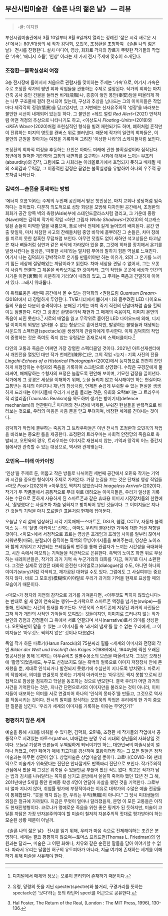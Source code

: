 ## 부산시립미술관 《슬픈 나의 젊은 날》 — 리뷰
___

> -글: 이지원

부산시립미술관에서 3월 10일부터 8월 6일까지 열리는 정례전 ‘젊은 시각 새로운 시선’에서는 80년대생의 세 작가 김덕희, 오민욱, 조정환을 초청하여 《슬픈 나의 젊은 날》 전시를 진행한다. 설치 미디어, 영상, 회화로 각자의 장르가 뚜렷한 작가들의 작업은 ‘가속’, ‘에너지 흐름’, ‘인상’ 이라는 세 가지 전시 주제에 맞추어 소개된다.

### 조정환—불확실성의 여정

3층 전시장에 들어서서 처음으로 관람자를 맞이하는 주제는 ‘가속’으로, 여기서 가속은 주로 조정환 작가의 평면 회화 작업들을 관통하는 주제로 설정된다. 작가의 회화는 마치 건축 공사 중인 건물을 둘러싼 비계(飛階)나, 층층이 쌓인 봉안(奉安)담을 떠올리게 하는 나무 구조물에 걸려 전시되어 있는데, 구상과 추상을 넘나드는 그의 이미지들은 작업마다 제각각의 정경(情景)을 담고있지만, 그 저변에는 신자유주의적 ‘성장’을 바라보는 불안한 시선이 내재되어 있는듯 하다. 그 불안은 <레드 얼럿 *Red Alert*>(2021) 연작처럼 어떤 격정의 추상으로 나타나기도 하고, <이상도시 *Floating-Units*>(2019)와 <*IKEA Wave*>(2020)처럼 초현실적인 형식을 빌려 재현되기도 하며, 폐허처럼 흔적만이 잔류하는 미지의 영토를 캔버스 위로 불러낸다. 때문에 작가의 일련의 회화들은, 이 불안의 근원을 찾아가는 여정을 기록하며 그려진 '이상한 나라'의 스케치들처럼 보인다. 

조정환의 회화적 여정을 추동하는 요인은 아마도 미래에 관한 불확실성이라 짐작된다. 청년에게 철저한 개인화와 고통의 내면화를 요구하는 사회에 대해서 느끼는 부조리(absurdity)의 감각, 그럼에도 그 사회라는 이데올로기에서 호명되지 못하고 배제될 때의 소외감과 무력감, 그 이중적인 감정은 끝없는 불확실성을 유발하여 하나의 우주적 공포처럼 나타난다. 

### 김덕희—슬픔을 통제하는 방법

‘에너지 흐름’이라는 주제의 두번째 공간에서 받은 첫인상은, 마치 교회나 성당처럼 엄숙하다는 것이었다. 다분히 의도적으로 성당 회랑을 모방해 디자인된 공간에서, 조정환의 회화가 공간 양쪽 벽의 측랑(Aisle)부에 스테인드글라스처럼 걸리고, 그 가운데 중랑(Nave)에는 김덕희 작가의 작업 <하얀 그림자 *White Shadows*>(2023)의 석고캐스팅된 손들이 미약한 열을 내뿜으며, 통로 바닥 전체에 길게 늘어뜨려 배치된다. 공간 연출 탓일까, 마치 처참한 사고의 잔해들처럼 중앙 바닥에 흩뿌려진 그 손들은, 차마 장례를 치르지 못한 참혹한 무덤처럼 보인다. 아무런 덧칠도 없이 새하얀 석고상들은 타고남은 재나 뼈들처럼 심연과 같은 바닥에 가라앉아 있을 뿐, 그것에 히터를 장치해서 온기를 발생시킨다는 발상은, ‘따뜻한 시체’라는 말처럼 무어라 말하기 힘든 역설로 느껴진다. 여기서 나는 김덕희가 강박적으로 온기를 만들어야만 하는 이유가, 외려 그 온기를 느끼기 힘든 세상에 절망해있는 까닭이라고 읽힌다. 차마 세상을 견딜 수 없어서, 그는 오롯이 사람의 연결과 그 체온을 바라보기로 한 것이리라. 그의 작업들 곳곳에 세상과 인간의 차가운 이면(裏面)이 차분하게 가라앉아 내려와 있고, 그 주제는 죽음과 긴밀하게 이어져 있다. 그래서 위태롭다. 

이 위태로움은 세번째 공간에서 볼 수 있는 김덕희의 <퀀텀드림 *Quantum Dream*>(2018)에서 더 강렬하게 투영된다. TV모니터에서 뽑혀져 나와 흩뿌려진 LED 다이오드들의 모습은 다분히 충격적이다. 분해된 기계는 마치 죽기 직전의 단말마처럼 숨을 헐떡이듯 점멸한다. 다만 그 광경은 환영주의적 재현과 그 매체의 죽음이지, 이미지 본연의 죽음이 되진 못한다.[^1] 서로의 배열을 잃고 무작위로 흩어진 LED 다이오드에 의해, 디지털 이미지의 외양은 알아볼 수 없는 형상으로 흩어졌지만, 발광하는 불빛들과 재생되는 사운드의 스펙터클(spectacle)을 생생하게 관람자에게 투사한다. 이제 김덕희의 작업이 증명하는 것은 죽여도 죽지 않는 유령같은 존재로서의 스펙터클이다.[^2] 

타인의 고통과 죽음은 어쩌면 가장 강렬한 스펙터클일 것이다. 2021년 아트선재센터에서 개인전을 열었던 대만 작가 천제런(陳界仁)은, 그의 작업  <능지 : 기록 사진의 전율 *Lingchi-Echoes of a Historical Photograph*>(2002)에서 능지형으로 천천히 잔인하게 처형당하는 수형자의 죽음을 기록하여 스크린으로 상영했다. 수많은 구경꾼에게 둘러싸여, 해체당하는 수형자의 표정은 놀랍도록 편안해 보이며, 기묘한 감정을 끌어낸다. 작가에게 그 광경은 세상을 이해하기 위해, 눈을 돌리지 않고 직시해야만 하는 현실이다. 고통받는 육체의 이미지나 재난의 참상처럼, 언제든 손쉽게 부숴질 수 있는 현실을 생생하게 드러내는 이미지들에 우리가 시선을 돌리는 것은, 유희와 오락보다는 그 트라우마적 리얼리즘(Traumatic Realism)을 목도하며 생기는 방어기제(defence mechanism)와 연관된다.[^3] 미디어와 전시장에 박제된, 부숴진 현실들을 반복적으로 바라보는 것으로, 우리의 마음은 차츰 문을 닫고 무뎌지며, 비참한 세계를 견뎌내는 것이다.

김덕희가 작업에 결부하는 죽음과 그 트라우마들은 이번 전시의 조정환과 오민욱의 작업을 바라보는 중요한 틀을 제공한다. 조정환의 트라우마는 사회적 안전망의 죽음으로 촉발되고, 오민욱의 경우, 트라우마는 이미지로 재현되지 않는, 기억과 망각의 어느 중간지점에서만 관측할 수 있는 대상으로, 역사와 관계맺는다.

### 오민욱—미래 아카이빙

‘인상’을 주제로 둔, 어둡고 작은 방들로 나뉘어진 세번째 공간에서 오민욱 작가는 기억과 시간을 중요한 형식이자 주제로 가져온다. 가장 눈길을 끄는 것은 단채널 영상 작업들 <마모 *Post*>(2023)와 <아무것도 찍히지 않았습니다 *Imageless Arrival*>(2020)다. 작가가 두 작품들에서 공통적으로 무대 위로 데려오는 이미지들은, 우리가 일상을 기록하는 수단으로 흔하게 사용하게 된 스마트폰과 같은 휴대용 이미지 저장장치들의 한켠에서, ‘촬영했다'는 사실조차 차츰 잊혀지고 방치되어 쌓인 것들이다. 그 이미지들은 지나간 것들의 기억을 마치 포르말린 표본처럼 현재에 잡아둔다. 

오늘날 우리 삶에 일상화된 시각 기록매체—스마트폰, DSLR, 웹캠, CCTV, 자동차 블랙박스 등—의 ‘촬영-아카이브’ 신화는, 아마도 우리의 불완전한 기억에 대한 거센 저항일 것이다. <마모>에서 서정적으로 흐르는 영상은 프레임과 프레임 사이를 일부러 끊어서 지워낸듯(마모), 분절되어 움직이는 흑백의 무빙이미지들을 보여주는데, 영상은 노이즈와 함께 지워지고 지연되는 프레임들의 변주를 통해 관람자가 느끼는 시간성을 극대화하고, 시간 속에서 마모되는 기억들을 직관적으로 은유한다. 흑백의 노이즈 화면 위로 부상하는 내레이션들은, 작가의 과거 기억 속 누군가와의 대화를 ‘지금, 여기’로 다시 소환한다. 그것은 실제로 있었던 대화의 온전한 다이얼로그(dialogue)일 수도, 아니면 하나의 이야기(story)처럼 각색되고, 재가공된 대화일 수도 있다. 그럼에도 그 사실여부는 중요하지 않다. 바로 그 모호성(模糊性)이야말로 우리가 과거의 기억을 현재로 표상할 때의 모습이기 때문이다. 

<마모>가 정지와 지연의 감각으로 과거를 가져온다면, <아무것도 찍히지 않았습니다>는 반대로 쉴 새 없이 연속되는 행위—손가락으로 스마트폰 액정을 넘기는(swipe)—를 통해, 인식되는 시간의 틈새를 파고든다. 오민욱의 스마트폰에 저장된 과거의 사진들은 그저 작가 개인의 사적인 기억들이 모여있는 것들이지만, 이미지로 드러나지 않는 작가 본인의 경험과 감정들이 그 위에서 서로 연결되며 서사(narrative)로서 의미를 생성한다. 오민욱만이 맡을 수 있는 그 이미지들 속 ‘과거의 냄새’를 알 수 없는 우리에게, 그 이미지들은 ‘아무것도 찍히지 않은’ 것이나 다름없다. 

독일 작가 하룬 파로키(Harun Farocki)의 75분짜리 필름 <세계의 이미지와 전쟁의 각인 *Bilder der Welt und Inschrift des Kriges* >(1989)에서, 1944년에 찍힌 오래된 항공사진을 통해 목격되는 아우슈비츠 절멸수용소의 모습을 떠올려보자. 그것은 오래전에 ‘촬영’되었음에도, 누구도 신경쓰지도 않는 흑백의 얼룩으로 이미지 저장장치 안에 존재했을 뿐, 제대로 인식되거나 발견되지 못했기에 수십년이 지나도록 방치됐다. 파로키의 작업에서, 의미를 연결짓지 못하는 기계적 아카이브는 ‘아무것도 찍지 못함’으로써 간접적으로 참상을 침묵하고 학살을 동조하는 것으로 변모한다. 결국 우리가 어떤 과거의 사건을 기억한다는 것은, 지나간 단편으로서의 이미지만을 불러오는 것이 아니라, 이미지들이 내포하는 의미를 서로 연결지어 하나의 ‘인식의 몽타주’를 만들고, 그것으로 역사를 작동시키는 것이다. 전시의 말미를 장식하는 오민욱의 작업은 우리에게 한 가지 중요한 질문을 남긴다. ‘우리가 세계의 이미지를 기록하는 이유는 무엇인가?’

### 평평하지 않은 세계 

예술을 통해 시대를 비춰볼 수 있다면, 김덕희, 오민욱, 조정환 세 작가들의 작업에서 공통적으로 서려있는 파토스(pathos, 비애감)는 분명 우리 시대의 청년들의 자화상일 것이다. 오늘날 기성과 언론들이 무책임하게 되뇌이기만 하는, 대한민국의 미술시장이 얼마나 커졌고, 어떤 페어가 매해 최고가를 경신하며 호황이더라 하는 그 모든 말들은 정작 미술과는 아무런 상관이 없다. 상업미술은 상업미술일 뿐이다. 코로나(COVID-19) 팬데믹으로 미술계가 위축됐다는 진단은 안타깝게도 반쪽짜리 진단으로 보인다. 작가주의적 관점에서 봤을 때 그것은 위축될 수 있을만큼 부풀어 봤던 적도 없다. 최고은 작가가 남는 밥과 김치를 나눠달라는 쪽지를 남기고 골방에서 쓸쓸히 죽어야 했던 12년 전 그 해, 2011년에만 5개월 동안 한예종 학생 4명이 연달아 자살을 했던 것을 기억한다. 그로부터 얼마 지나지 않아, 취업률 평가에 부정적이라는 이유로 대학가의 수많은 예술 전공들이 통폐합됐다. “붓을 꺾지 않는 한, 우리는 무직(無職)이 아니다.” 그 당시 미대생들의 외침은 절규에 가까웠다. 지금은 무엇이 얼마나 달라졌을까, 분명 이 모든 고통들은 아직도 현재진행형이다. 코로나가 명예로운 죽음을 위한 좋은 핑계가 된 듯하지만, 미술이 고달픈 까닭은 가장 반자본주의여야 할 미술이 철저히 자본주의적 잣대로 평가받아야 하는 모순된 상황 때문이 아닐까.

《슬픈 나의 젊은 날》 전시를 읽기 위해, 우리가 마음 속으로 전제해야하는 조건은 분명하다. 세계는 결코 평평하지 않으며—토머스 프리드먼(Thomas L. Friedman)의 염원과는 달리—, 미술은 그 어떤 화해나, 치유와 같은 순진한 말들을 담아 이야기할 수 없다. 따라서 우리는 달콤한 허구의 유토피아가 아니라, 지금 여기에 존재하는 세계를 이해하기 위해 미술을 사유해야 한다. 

---

[^1]: 디지털에서 매체와 정보는 오롯이 분리되어 존재하기 때문이다.
[^2]: 유령, 망령의 뜻을 지닌 specter(spectre)와 볼거리, 구경거리를 뜻하는 spectacle은 ‘보다’라는 뜻의 라틴어 spect를 어근으로 공유한다. 
[^3]: Hal Foster, The Return of the Real, (London : The MIT Press, 1996), 130-136.
